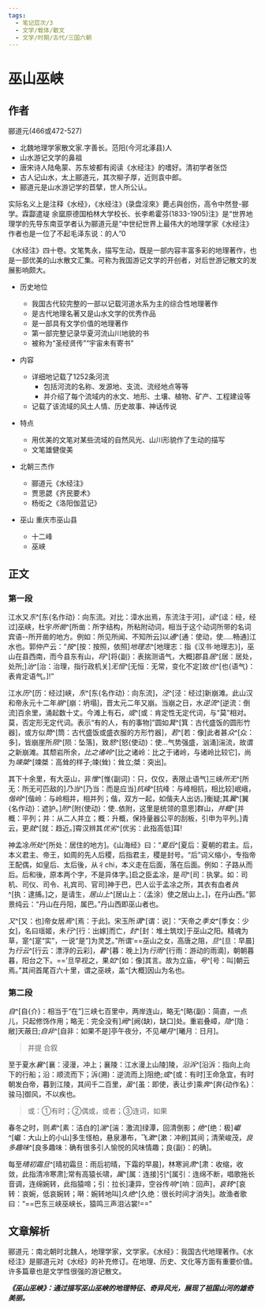 ```yaml
---
tags:
  - 笔记层次/3
  - 文学/载体/散文
  - 文学/时期/古代/三国六朝
---
```


# 巫山巫峡

## 作者

郦道元(466或472-527)
- 北魏地理学家散文家.字善长。范阳(今河北涿县)人
- 山水游记文学的鼻祖
- 唐宋诗人陆龟蒙、苏东坡都有阅读《水经注》的嗜好。清初学者张岱
- 古人记山水，太上郦道元，其次柳子厚，近则袁中郎。
- 郦道元是山水游记学的苣擘，世人所公认。

实际名义上是注释《水经》，《水经注》(录盘淫來》薨忐與创伤，高令中然登-郦学。霖酃遣瑅 余窳原德国柏林大学校长、长李希霍芬(1833-1905)注》是“世界地理学的先导东南亚学者认为郦道元是“中世纪世界上最伟大的地理学家《水经注》作者也是一位了不起毛泽东说：的人”0

《水经注》四十卷。文笔隽永，描写生动，既是一部内容丰富多彩的地理著作，也是一部优美的山水散文汇集。可称为我国游记文学的开创者，对后世游记散文的发展影响颇大。

- 历史地位
	- 我国古代较完整的一部以记载河道水系为主的综合性地理著作
	- 是古代地理名著又是山水文学的优秀作品
	- 是一部具有文学价值的地理著作
	- 第一部完整记录华夏河流山川地貌的书
	- 被称为“圣经贤传”“宇宙未有寄书”
- 内容
	- 详细地记载了1252条河流
		- 包括河流的名称、发源地、支流、流经地点等等
		- 并介绍了每个流域内的水文、地形、土壤、植物、矿产、工程建设等
	- 记载了该流域的风土人情、历史故事、神话传说
- 特点
	- 用优美的文笔对某些流域的自然风光、山川形貌作了生动的描写
	- 文笔雄健俊美



- 北朝三杰作
	- 郦道元《水经注》
	- 贾思勰《齐民要术》
	- 杨衒之《洛阳伽蓝记》
- 巫山 重庆市巫山县
	- 十二峰
	- 巫峡

## 正文
### 第一段

江水又*东*^[东{名作动}：向东流。对比：漳水出焉，东流注于河]，*迳*^[迳：经，经过]巫峡，杜宇*所凿*^[所凿：所字结构，所粘附动词，相当于这个动词所带的名词宾语--所开凿的地方。例如：所见所闻、不知所云]以*通*^[通：使动，使.....畅通]江水也。郭仲产云：“*按*^[按：按照，依照]*地理志*^[地理志：指《汉书·地理志》]，巫山在县西南，而今县东有山，*将*^[将{副}：表揣测语气，大概]郡县*居*^[居：居处，处所;]*治*^[治：治理，指行政机关]*无恒*^[无恒：无常，变化不定]故*也*^[也{语气}：表肯定语气。]!”

江水*历*^[历：经过]峡，*东*^[东{名作动}：向东流]，*泾*^[泾：经过]新崩滩。此山汉和帝永元十二年*崩*^[崩：坍塌]，晋太元二年又崩。当崩之日，水*逆流*^[逆流：倒流]百余里，涌起数十丈。今滩上有石，*或*^[或：肯定性无定代词，与“莫”相对。莫，否定形无定代词。表示“有的人，有的事物]”圆如*箕*^[箕：古代盛饭的圆形竹器]，或方似*筒*^[筒：古代盛饭或盛衣服的方形竹器]，*若*^[若：像]此者甚*众*^[众：多]，皆崩崖所*陨*^[陨：坠落]，致*怒*^[怒{使动}：使…气势强盛，汹涌]湍流，故谓之新崩滩。其颓岩所余，*比之诸岭*^[比之诸岭：比之于诸岭，与诸岭比较它]，尚为*竦桀*^[竦桀：高耸的样子;竦(耸)：耸立;桀：突出]。

其下十余里，有大巫山，非*惟*^[惟{副词}：只，仅仅，表限止语气]三峡*所无*^[所无：所无可匹敌的]*乃当*^[乃当：而是应当]*抗峰*^[抗峰：与峰相抗，相比较]岷峨，*偕岭*^[偕岭：与岭相并，相并列；偕，双方一起，如偕夫人出访。]衡疑;其*翼*^[翼{名作动}：遮护。]*附*^[附{使动}：使..依附，这里是统领的意思]群山，*并概*^[并概：平列；并：从二人并立；概：升概，保持量器公平的刮板，引申为平列。]青云，更*就*^[就：趋近。]霄汉辨其*优劣*^[优劣：此指高低]耳!

神孟凃*所处*^[所处：居住的地方]。《山海经》曰：“*夏后*^[夏后：夏朝的君主。后，本义君主、帝王，如周的先人后稷，后指君主，稷是封号。“后”词义缩小，专指帝王配偶，如皇后、太后後，从彳chi，本义走在后面，落在后面。例如：子路从而后。后和後，原本两个字，不是异体字。]启之臣孟凃，是*司*^[司：执掌。如：司机、司仪、司令、礼宾司、官司]神于巴，巴人讼于孟凃之所，其衣有血者*执*^[执：逮捕。]之，是请生，*居山上*^[居山上：（孟涂）使之居山上。]，在丹山西。”郭景纯云：“丹山在丹阳，属巴。”丹山西即巫山者也。

*又*^[又：也]帝女居*焉*^[焉：于此]。宋玉所*谓*^[谓：说]：“天帝之*季女*^[季女：少女]，名曰瑶姬，未*行*^[行：出嫁]而亡，*封*^[封：堆土筑坟]于巫山之阳。精魂为草，寔^[寔“实”，一说“是”]为灵芝。”所谓‘==巫山之女，高唐之阻，*旦*^[旦：早晨]为*行云*^[行云：漂浮的云彩]，*暮*^[暮：晚上]为*行雨*^[行雨：游动的雨滴]，朝朝暮暮，阳台之下。==’旦早视之，果*如*^[如：像]其言。故为立庙，*号*^[号：叫]朝云焉。”其间首尾百六十里，谓之巫峡，盖^[大概]因山为名也。

### 第二段


*自*^[自{介}：相当于“在”]三峡七百里中，两岸连山，略无^[略{副}：简直，一点儿，只起修饰作用；略无：完全没有]*阙*^[阙(缺)，缺口]处。重岩叠嶂，*隐*^[隐：敝]天蔽日;*自非*^[自非：如果不是]亭午夜分，不见*曦月*^[曦月：日月]。

> 并提 合叙

至于夏水*襄*^[襄：浸漫，冲上；襄陵：江水漫上山陵]陵，*沿泝*^[沿泝：指向上向下的行船；沿：顺流而下；泝(溯)：逆流而上]阻绝;*或*^[或：有时]王命急宜，有时朝发白帝，暮到江陵，其间千二百里，*虽*^[虽：即使，表让步]乘*奔*^[奔{动作名}：骏马]御风，不以疾也。
> 或：①有时；②偶或，或者；③连词，如果

春冬之时，则*素*^[素：洁白的]*湍*^[湍：激流]绿潭，回清倒影；*绝*^[绝：极]*巘*^[巘：大山上的小山]多生怪柏，悬泉瀑布，飞*漱*^[漱：冲刷]其间；清荣峻茂，*良多趣味*^[良多趣味：确有很多引人愉悦的风味情趣；良{副}：的确]。

每至*晴初霜旦*^[晴初霜旦：雨后初晴，下霜的早晨]，林寒涧*肃*^[肃：收缩，收敛，此指清冷寒肃];常有高猿长啸，*属*^[属：连接]引^[属引：连绵不断，唱歌拖长音调，连绵婉转，此指猿啼；引：拉长]凄异，空谷传*响*^[响：回声]，*哀转*^[哀转：哀婉，低哀婉转；啭：婉转地叫]*久绝*^[久绝：很长时间才消失]。故渔者歌曰：“==巴东三峡巫峡长，猿鸣三声泪沾裳!==”

## 文章解析

郦道元：南北朝时北魏人，地理学家，文学家。《水经》：我国古代地理著作。《水经注》是郦道元对《水经》的补充修订。在地理、历史、文化等方面有重要价值。许多篇章也是文学性很强的游记散文。

***《巫山巫峡》：通过描写巫山巫峡的地理特征、奇异风光，展现了祖国山河的雄奇美丽。***


